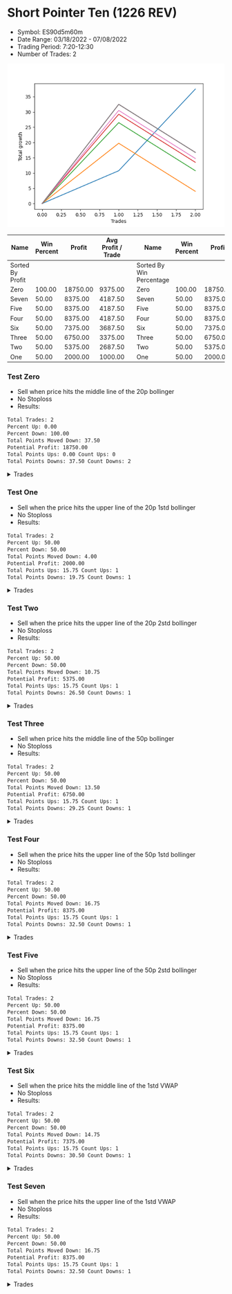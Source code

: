 # Short Pointer Ten (1226 REV) 
- Symbol: ES90d5m60m
- Date Range: 03/18/2022 - 07/08/2022
- Trading Period: 7:20-12:30
- Number of Trades: 2

![Plot](ShortPointerTen(1226REV)ES90d5m60m.png)

| Name | Win Percent | Profit | Avg Profit / Trade |     | Name | Win Percent | Profit | Avg Profit / Trade |
| ---- | ----------- | ------ | ------------------ | --- | ---- | ----------- | ------ | ------------------ |
| Sorted By <br> Profit | | | | | Sorted By <br> Win Percentage ||||
| Zero | 100.00 | 18750.00 | 9375.00 |     | Zero | 100.00 | 18750.00 | 9375.00 |
| Seven | 50.00 | 8375.00 | 4187.50 |     | Seven | 50.00 | 8375.00 | 4187.50 |
| Five | 50.00 | 8375.00 | 4187.50 |     | Five | 50.00 | 8375.00 | 4187.50 |
| Four | 50.00 | 8375.00 | 4187.50 |     | Four | 50.00 | 8375.00 | 4187.50 |
| Six | 50.00 | 7375.00 | 3687.50 |     | Six | 50.00 | 7375.00 | 3687.50 |
| Three | 50.00 | 6750.00 | 3375.00 |     | Three | 50.00 | 6750.00 | 3375.00 |
| Two | 50.00 | 5375.00 | 2687.50 |     | Two | 50.00 | 5375.00 | 2687.50 |
| One | 50.00 | 2000.00 | 1000.00 |     | One | 50.00 | 2000.00 | 1000.00 |

### Test Zero
* Sell when price hits the middle line of the 20p bollinger
* No Stoploss
* Results:
```
Total Trades: 2
Percent Up: 0.00
Percent Down: 100.00
Total Points Moved Down: 37.50
Potential Profit: 18750.00
Total Points Ups: 0.00 Count Ups: 0
Total Points Downs: 37.50 Count Downs: 2
```

<details><summary>Trades</summary>

<code>In: 2022-04-07 12:20:00		Out: 2022-04-07 12:55:25		Total Position Time: 35:25		Total Move Down: 10.75		Total to Date: 10.75</code> <br />
<code>In: 2022-04-25 11:55:00		Out: 2022-04-25 12:07:15		Total Position Time: 12:15		Total Move Down: 26.75		Total to Date: 37.50</code> <br />


</details>

### Test One
* Sell when the price hits the upper line of the 20p 1std bollinger
* No Stoploss
* Results:
```
Total Trades: 2
Percent Up: 50.00
Percent Down: 50.00
Total Points Moved Down: 4.00
Potential Profit: 2000.00
Total Points Ups: 15.75 Count Ups: 1
Total Points Downs: 19.75 Count Downs: 1
```

<details><summary>Trades</summary>

<code>In: 2022-04-07 12:20:00		Out: 2022-04-08 06:31:00		Total Position Time: 1091:00		Total Move Down: 19.75		Total to Date: 19.75</code> <br />
<code>In: 2022-04-25 11:55:00		Out: 2022-04-25 12:55:55		Total Position Time: 60:55		Total Move Down: -15.75		Total to Date: 4.00</code> <br />


</details>

### Test Two
* Sell when the price hits the upper line of the 20p 2std bollinger
* No Stoploss
* Results:
```
Total Trades: 2
Percent Up: 50.00
Percent Down: 50.00
Total Points Moved Down: 10.75
Potential Profit: 5375.00
Total Points Ups: 15.75 Count Ups: 1
Total Points Downs: 26.50 Count Downs: 1
```

<details><summary>Trades</summary>

<code>In: 2022-04-07 12:20:00		Out: 2022-04-08 06:36:05		Total Position Time: 1096:05		Total Move Down: 26.50		Total to Date: 26.50</code> <br />
<code>In: 2022-04-25 11:55:00		Out: 2022-04-25 12:55:55		Total Position Time: 60:55		Total Move Down: -15.75		Total to Date: 10.75</code> <br />


</details>

### Test Three
* Sell when price hits the middle line of the 50p bollinger
* No Stoploss
* Results:
```
Total Trades: 2
Percent Up: 50.00
Percent Down: 50.00
Total Points Moved Down: 13.50
Potential Profit: 6750.00
Total Points Ups: 15.75 Count Ups: 1
Total Points Downs: 29.25 Count Downs: 1
```

<details><summary>Trades</summary>

<code>In: 2022-04-07 12:20:00		Out: 2022-04-08 06:40:30		Total Position Time: 1100:30		Total Move Down: 29.25		Total to Date: 29.25</code> <br />
<code>In: 2022-04-25 11:55:00		Out: 2022-04-25 12:55:55		Total Position Time: 60:55		Total Move Down: -15.75		Total to Date: 13.50</code> <br />


</details>

### Test Four
* Sell when the price hits the upper line of the 50p 1std bollinger
* No Stoploss
* Results:
```
Total Trades: 2
Percent Up: 50.00
Percent Down: 50.00
Total Points Moved Down: 16.75
Potential Profit: 8375.00
Total Points Ups: 15.75 Count Ups: 1
Total Points Downs: 32.50 Count Downs: 1
```

<details><summary>Trades</summary>

<code>In: 2022-04-07 12:20:00		Out: 2022-04-08 06:50:55		Total Position Time: 1110:55		Total Move Down: 32.50		Total to Date: 32.50</code> <br />
<code>In: 2022-04-25 11:55:00		Out: 2022-04-25 12:55:55		Total Position Time: 60:55		Total Move Down: -15.75		Total to Date: 16.75</code> <br />


</details>

### Test Five
* Sell when the price hits the upper line of the 50p 2std bollinger
* No Stoploss
* Results:
```
Total Trades: 2
Percent Up: 50.00
Percent Down: 50.00
Total Points Moved Down: 16.75
Potential Profit: 8375.00
Total Points Ups: 15.75 Count Ups: 1
Total Points Downs: 32.50 Count Downs: 1
```

<details><summary>Trades</summary>

<code>In: 2022-04-07 12:20:00		Out: 2022-04-08 06:50:55		Total Position Time: 1110:55		Total Move Down: 32.50		Total to Date: 32.50</code> <br />
<code>In: 2022-04-25 11:55:00		Out: 2022-04-25 12:55:55		Total Position Time: 60:55		Total Move Down: -15.75		Total to Date: 16.75</code> <br />


</details>

### Test Six
* Sell when the price hits the middle line of the 1std VWAP
* No Stoploss
* Results:
```
Total Trades: 2
Percent Up: 50.00
Percent Down: 50.00
Total Points Moved Down: 14.75
Potential Profit: 7375.00
Total Points Ups: 15.75 Count Ups: 1
Total Points Downs: 30.50 Count Downs: 1
```

<details><summary>Trades</summary>

<code>In: 2022-04-07 12:20:00		Out: 2022-04-08 06:40:35		Total Position Time: 1100:35		Total Move Down: 30.50		Total to Date: 30.50</code> <br />
<code>In: 2022-04-25 11:55:00		Out: 2022-04-25 12:55:55		Total Position Time: 60:55		Total Move Down: -15.75		Total to Date: 14.75</code> <br />


</details>

### Test Seven
* Sell when the price hits the upper line of the 1std VWAP
* No Stoploss
* Results:
```
Total Trades: 2
Percent Up: 50.00
Percent Down: 50.00
Total Points Moved Down: 16.75
Potential Profit: 8375.00
Total Points Ups: 15.75 Count Ups: 1
Total Points Downs: 32.50 Count Downs: 1
```

<details><summary>Trades</summary>

<code>In: 2022-04-07 12:20:00		Out: 2022-04-08 06:50:55		Total Position Time: 1110:55		Total Move Down: 32.50		Total to Date: 32.50</code> <br />
<code>In: 2022-04-25 11:55:00		Out: 2022-04-25 12:55:55		Total Position Time: 60:55		Total Move Down: -15.75		Total to Date: 16.75</code> <br />


</details>